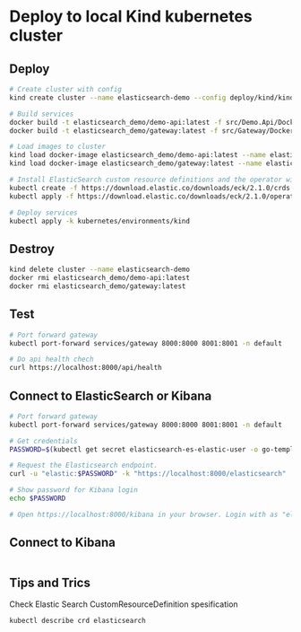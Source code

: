 # Deploy to local Kind kubernetes cluster

## Deploy
```bash
# Create cluster with config
kind create cluster --name elasticsearch-demo --config deploy/kind/kind.config

# Build services
docker build -t elasticsearch_demo/demo-api:latest -f src/Demo.Api/Dockerfile .
docker build -t elasticsearch_demo/gateway:latest -f src/Gateway/Dockerfile .

# Load images to cluster
kind load docker-image elasticsearch_demo/demo-api:latest --name elasticsearch-demo
kind load docker-image elasticsearch_demo/gateway:latest --name elasticsearch-demo

# Install ElasticSearch custom resource definitions and the operator with its RBAC rules:
kubectl create -f https://download.elastic.co/downloads/eck/2.1.0/crds.yaml
kubectl apply -f https://download.elastic.co/downloads/eck/2.1.0/operator.yaml

# Deploy services
kubectl apply -k kubernetes/environments/kind
```

## Destroy
```bash
kind delete cluster --name elasticsearch-demo
docker rmi elasticsearch_demo/demo-api:latest
docker rmi elasticsearch_demo/gateway:latest
```

## Test 
```bash
# Port forward gateway
kubectl port-forward services/gateway 8000:8000 8001:8001 -n default

# Do api health chech
curl https://localhost:8000/api/health
```

## Connect to ElasticSearch or Kibana
```bash
# Port forward gateway
kubectl port-forward services/gateway 8000:8000 8001:8001 -n default

# Get credentials
PASSWORD=$(kubectl get secret elasticsearch-es-elastic-user -o go-template='{{.data.elastic | base64decode}}')

# Request the Elasticsearch endpoint.
curl -u "elastic:$PASSWORD" -k "https://localhost:8000/elasticsearch"

# Show password for Kibana login
echo $PASSWORD

# Open https://localhost:8000/kibana in your browser. Login with as "elastic" and password above
```

## Connect to Kibana
```bash

```

## Tips and Trics
Check Elastic Search CustomResourceDefinition spesification
```bash
kubectl describe crd elasticsearch
```